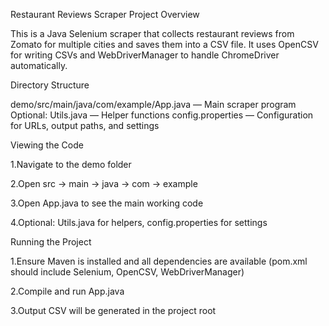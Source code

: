 Restaurant Reviews Scraper
Project Overview

This is a Java Selenium scraper that collects restaurant reviews from Zomato for multiple cities and saves them into a CSV file. It uses OpenCSV for writing CSVs and WebDriverManager to handle ChromeDriver automatically.

Directory Structure

demo/src/main/java/com/example/App.java — Main scraper program
Optional: Utils.java — Helper functions
config.properties — Configuration for URLs, output paths, and settings

Viewing the Code

1.Navigate to the demo folder

2.Open src → main → java → com → example

3.Open App.java to see the main working code

4.Optional: Utils.java for helpers, config.properties for settings

Running the Project

1.Ensure Maven is installed and all dependencies are available (pom.xml should include Selenium, OpenCSV, WebDriverManager)

2.Compile and run App.java

3.Output CSV will be generated in the project root

